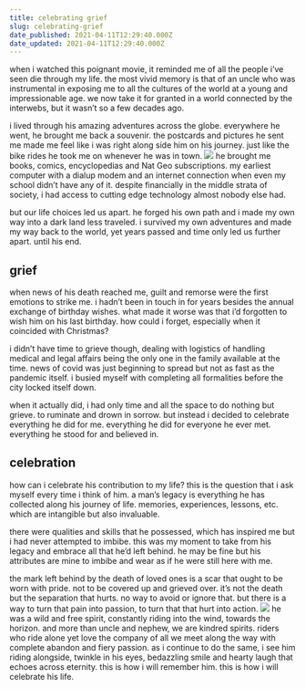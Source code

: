 ```yaml
---
title: celebrating grief
slug: celebrating-grief
date_published: 2021-04-11T12:29:40.000Z
date_updated: 2021-04-11T12:29:40.000Z
---
```


when i watched this poignant movie, it reminded me of all the people i’ve seen die through my life. the most vivid memory is that of an uncle who was instrumental in exposing me to all the cultures of the world at a young and impressionable age. we now take it for granted in a world connected by the interwebs, but it wasn’t so a few decades ago.

i lived through his amazing adventures across the globe. everywhere he went, he brought me back a souvenir. the postcards and pictures he sent me made me feel like i was right along side him on his journey. just like the bike rides he took me on whenever he was in town.
![](__GHOST_URL__/content/images/2021/04/BEFDFCF2-6493-4605-ACFC-210D715A1F00.jpeg)
he brought me books, comics, encyclopedias and Nat Geo subscriptions. my earliest computer with a dialup modem and an internet connection when even my school didn’t have any of it. despite financially in the middle strata of society, i had access to cutting edge technology almost nobody else had.

but our life choices led us apart. he forged his own path and i made my own way into a dark land less traveled. i survived my own adventures and made my way back to the world, yet years passed and time only led us further apart. until his end.

## grief

when news of his death reached me, guilt and remorse were the first emotions to strike me. i hadn’t been in touch in for years besides the annual exchange of birthday wishes. what made it worse was that i’d forgotten to wish him on his last birthday. how could i forget, especially when it coincided with Christmas?

i didn’t have time to grieve though, dealing with logistics of handling medical and legal affairs being the only one in the family available at the time. news of covid was just beginning to spread but not as fast as the pandemic itself. i busied myself with completing all formalities before the city locked itself down.

when it actually did, i had only time and all the space to do nothing but grieve. to ruminate and drown in sorrow. but instead i decided to celebrate everything he did for me. everything he did for everyone he ever met. everything he stood for and believed in.

## celebration

how can i celebrate his contribution to my life? this is the question that i ask myself every time i think of him. a man’s legacy is everything he has collected along his journey of life. memories, experiences, lessons, etc. which are intangible but also invaluable.

there were qualities and skills that he possessed, which has inspired me but i had never attempted to imbibe. this was my moment to take from his legacy and embrace all that he’d left behind. he may be fine but his attributes are mine to imbibe and wear as if he were still here with me.

the mark left behind by the death of loved ones is a scar that ought to be worn with pride. not to be covered up and grieved over. it’s not the death but the separation that hurts. no way to avoid or ignore that. but there is a way to turn that pain into passion, to turn that that hurt into action.
![](https://images.unsplash.com/photo-1510177087648-3ae3fa149848?crop=entropy&amp;cs=tinysrgb&amp;fit=max&amp;fm=jpg&amp;ixid=MnwxNDIyNzR8MHwxfHNlYXJjaHwzM3x8bW90b3JjeWNsZSUyMHJpZGVyfGVufDB8fHx8MTYxODE0MjIwMQ&amp;ixlib=rb-1.2.1&amp;q=80&amp;w=1080)
he was a wild and free spirit, constantly riding into the wind, towards the horizon. and more than uncle and nephew, we are kindred spirits. riders who ride alone yet love the company of all we meet along the way with complete abandon and fiery passion. as i continue to do the same, i see him riding alongside, twinkle in his eyes, bedazzling smile and hearty laugh that echoes across eternity. this is how i will remember him. this is how i will celebrate his life.
